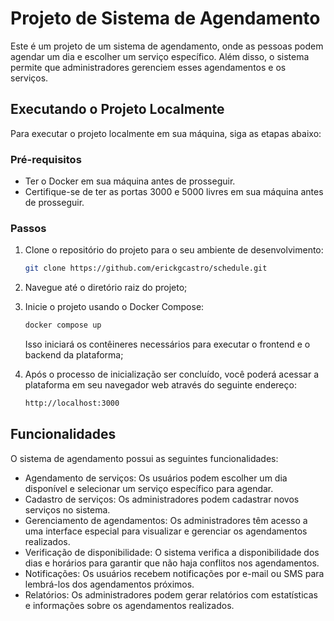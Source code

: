 # Projeto de Sistema de Agendamento

Este é um projeto de um sistema de agendamento, onde as pessoas podem agendar um dia e escolher um serviço específico. Além disso, o sistema permite que administradores gerenciem esses agendamentos e os serviços.

## Executando o Projeto Localmente

Para executar o projeto localmente em sua máquina, siga as etapas abaixo:

### Pré-requisitos

- Ter o Docker em sua máquina antes de prosseguir.
- Certifique-se de ter as portas 3000 e 5000 livres em sua máquina antes de prosseguir.

### Passos

1. Clone o repositório do projeto para o seu ambiente de desenvolvimento:

   ```bash
   git clone https://github.com/erickgcastro/schedule.git
   ```

2. Navegue até o diretório raiz do projeto;

3. Inicie o projeto usando o Docker Compose:

   ```bash
   docker compose up
   ```

   Isso iniciará os contêineres necessários para executar o frontend e o backend da plataforma;

4. Após o processo de inicialização ser concluído, você poderá acessar a plataforma em seu navegador web através do seguinte endereço:

   ```bash
   http://localhost:3000
   ```

## Funcionalidades

O sistema de agendamento possui as seguintes funcionalidades:

- Agendamento de serviços: Os usuários podem escolher um dia disponível e selecionar um serviço específico para agendar.
- Cadastro de serviços: Os administradores podem cadastrar novos serviços no sistema.
- Gerenciamento de agendamentos: Os administradores têm acesso a uma interface especial para visualizar e gerenciar os agendamentos realizados.
- Verificação de disponibilidade: O sistema verifica a disponibilidade dos dias e horários para garantir que não haja conflitos nos agendamentos.
- Notificações: Os usuários recebem notificações por e-mail ou SMS para lembrá-los dos agendamentos próximos.
- Relatórios: Os administradores podem gerar relatórios com estatísticas e informações sobre os agendamentos realizados.
